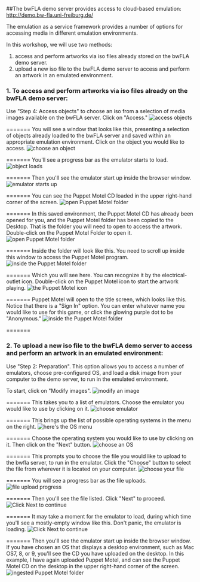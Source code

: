 ##The bwFLA demo server provides access to cloud-based emulation: http://demo.bw-fla.uni-freiburg.de/

The emulation as a service framework provides a number of options for accessing media in different emulation environments.

In this workshop, we will use two methods:

  1. access and perform artworks via iso files already stored on the bwFLA demo server.
  2. upload a new iso file to the bwFLA demo server to access and perform an artwork in an emulated environment.

### 1. To access and perform artworks via iso files already on the bwFLA demo server:


Use "Step 4: Access objects" to choose an iso from a selection of media images available on the bwFLA server.  Click on "Access."
![access objects](../imgs/bwfla-access.png)


=======
You will see a window that looks like this, presenting a selection of objects already loaded to the bwFLA server and saved within an appropriate emulation environment.
Click on the object you would like to access.
![choose an object](../imgs/accessMenu.png)


=======
You'll see a progress bar as the emulator starts to load.
![object loads](../imgs/accessMenuStartup.png)


=======
Then you'll see the emulator start up inside the browser window.
![emulator starts up](../imgs/puppetAccess-obj.png)


=======
You can see the Puppet Motel CD loaded in the upper right-hand corner of the screen.
![open Puppet Motel folder](../imgs/puppetAccess-obj-highlight.png)


=======
In this saved environment, the Puppet Motel CD has already been opened for you, and the Puppet Motel folder has been copied to the Desktop.  That is the folder you will need to open to access the artwork.
Double-click on the Puppet Motel Folder to open it.
![open Puppet Motel folder](../imgs/puppetAccess-obj-foldHighlight.png)


=======
Inside the folder will look like this.  You need to scroll up inside this window to access the Puppet Motel program.
![inside the Puppet Motel folder](../imgs/puppetFolder-open.png)


=======
Which you will see here.  You can recognize it by the electrical-outlet icon.
Double-click on the Puppet Motel icon to start the artwork playing.
![the Puppet Motel icon](../imgs/puppetFolder-scrolledTop.png)


=======
Puppet Motel will open to the title screen, which looks like this.
Notice that there is a "Sign In" option.  You can enter whatever name you would like to use for this game, or click the glowing purple dot to be "Anonymous."
![inside the Puppet Motel folder](../imgs/puppetEmulated.png)


=======
### 2. To upload a new iso file to the bwFLA demo server to access and perform an artwork in an emulated environment:

Use "Step 2: Preparation".  This option allows you to access a number of emulators, choose pre-configured OS, and load a disk image from your computer to the demo server, to run in the emulated environment.

To start, click on "Modify images".
![modify an image](../imgs/bwfla-modify.png)

=======
This takes you to a list of emulators.  Choose the emulator you would like to use by clicking on it.
![choose emulator](../imgs/bwfla-modify02.png)


=======
This brings up the list of possible operating systems in the menu on the right.
![here's the OS menu](../imgs/bwfla-modify03.png)


=======
Choose the operating system you would like to use by clicking on it.  Then click on the "Next" button.
![choose an OS](../imgs/bwfla-modify04.png)


=======
This prompts you to choose the file you would like to upload to the bwfla server, to run in the emulator.  Click the "Choose" button to select the file from wherever it is located on your computer.
![choose your file](../imgs/choose-File.png)


=======
You will see a progress bar as the file uploads.
![file upload progress](../imgs/inject-file-progress.png)


=======
Then you'll see the file listed.  Click "Next" to proceed.
![Click Next to continue](../imgs/file-uploaded.png)


=======
It may take a moment for the emulator to load, during which time you'll see a mostly-empty window like this.
Don't panic, the emulator is loading.
![Click Next to continue](../imgs/slowStart.png)


=======
Then you'll see the emulator start up inside the browser window.  If you have chosen an OS that displays a desktop environment, such as Mac OS7, 8, or 9, you'll see the CD you have uploaded on the desktop.  In this example, I have again uploaded Puppet Motel, and can see the Puppet Motel CD on the desktop in the upper right-hand corner of the screen.
![ingested Puppet Motel folder](../imgs/puppet-ingested-hilite.png)
